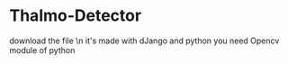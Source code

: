 # Thalmo-Detector
download the file \n
it's made with dJango and python 
you need Opencv module of python

